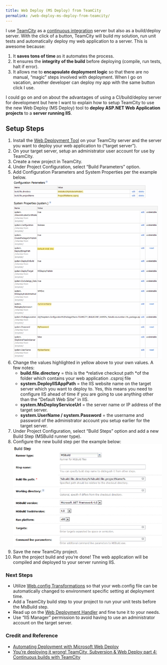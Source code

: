 ```yaml
---
title: Web Deploy (MS Deploy) from TeamCity
permalink: /web-deploy-ms-deploy-from-teamcity/
---
```


<div>
  I use <a href="http://www.jetbrains.com/teamcity/" target="_blank">TeamCity</a> as a <a href="http://martinfowler.com/articles/continuousIntegration.html" target="_blank">continuous integration</a> server but also as a build/deploy server. With the click of a button, TeamCity will build my solution, run unit tests and automatically deploy my web application to a server. This is awesome because:
</div>

<div>
  <ol>
    <li>
      It <strong>saves tons of time </strong>as it automates the process.
    </li>
    <li>
      It ensures the <strong>integrity of the build</strong> before deploying (compile, run tests, halt if error).
    </li>
    <li>
      It allows me to <strong>encapsulate deployment logic</strong> so that there are no manual, &#8220;magic&#8221; steps involved with deployment. When I go on vacation, another developer can deploy my app with the same button click I use.
    </li>
  </ol>
</div>

<div>
  I could go on and on about the advantages of using a CI/build/deploy server for development but here I want to explain how to setup TeamCity to use the new Web Deploy (MS Deploy) tool to <strong>deploy ASP.NET Web Application projects</strong> to a <strong>server running IIS</strong>.
</div>

## Setup Steps

1. Install the [Web Deployment Tool](http://www.iis.net/download/webdeploy) on your TeamCity server and the server you want to deploy your web application to (&#8220;target server&#8221;).
2. On your target server, setup an administrator user account for use by TeamCity.
3. Create a new project in TeamCity.
4. Under Project Configuration, select &#8220;Build Parameters&#8221; option.
5. Add Configuration Parameters and System Properties per the example below. ![Configuration Parameters](teamcity_build_parameters1.png)
6. Change the values highlighted in yellow above to your own values. A few notes:
   - **build.file.directory** = this is the *relative checkout path *of the folder which contains your web application .csproj file
   - **system.DeployIISAppPath** = the IIS website name on the target server which you want to deploy to. Yes, this means you need to configure IIS ahead of time if you are going to use anything other than the &#8220;Default Web Site&#8221; in IIS.
   - **system.MsDeployServiceUrl** = the server name or IP address of the target server.
   - **system.UserName / system.Password** = the username and password of the administrator account you setup earlier for the target server.
7. Under Project Configuration, select &#8220;Build Steps&#8221; option and add a new Build Step (MSBuild runner type).
8. Configure the new build step per the example below:
   ![Build Step](teamcity_build_step.png)
9. Save the new TeamCity project.
10. Run the project build and you&#8217;re done! The web application will be compiled and deployed to your server running IIS.

### Next Steps

- Utilize <a href="http://msdn.microsoft.com/en-us/library/dd465318.aspx" target="_blank">Web.config Transformations</a> so that your web.config file can be automatically changed to environment specific setting at deployment time.
- Add a TeamCity build step to your project to run your unit tests before the MsBuild step.
- Read up on the <a href="http://learn.iis.net/page.aspx/516/configure-the-web-deployment-handler/" target="_blank">Web Deployment Handler</a> and fine tune it to your needs.
- Use &#8220;IIS Manager&#8221; permission to avoid having to use an administrator account on the target server.

### Credit and Reference

- <a href="http://weblogs.asp.net/scottgu/archive/2010/09/13/automating-deployment-with-microsoft-web-deploy.aspx" target="_blank">Automating Deployment with Microsoft Web Deploy</a>
- <a href="http://www.troyhunt.com/2010/11/you-deploying-it-wrong-teamcity_25.html" target="_blank">You&#8217;re deploying it wrong! TeamCity, Subversion & Web Deploy part 4: Continuous builds with TeamCity</a>
